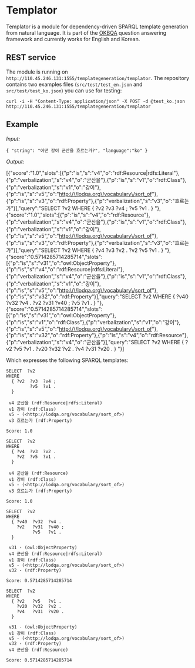 # Templator

Templator is a module for dependency-driven SPARQL template generation from natural language.
It is part of the [OKBQA](http://www.okbqa.org) question answering framework and currently works for English and Korean. 

## REST service

The module is running on `http://110.45.246.131:1555/templategeneration/templator`. The repository contains two examples files (`src/test/test_en.json` and `src/test/test_ko.json`) you can use for testing:

    curl -i -H "Content-Type: application/json" -X POST -d @test_ko.json http://110.45.246.131:1555/templategeneration/templator

## Example 

_Input:_ 

    { "string": "어떤 강이 군산을 흐르는가?", "language":"ko" }

_Output:_ 

[{"score":"1.0","slots":[{"p":"is","s":"v4","o":"rdf:Resource|rdfs:Literal"},{"p":"verbalization","s":"v4","o":"군산을"},{"p":"is","s":"v1","o":"rdf:Class"},{"p":"verbalization","s":"v1","o":"강이"},{"p":"is","s":"v5","o":"<http:\/\/lodqa.org\/vocabulary\/sort_of>"},{"p":"is","s":"v3","o":"rdf:Property"},{"p":"verbalization","s":"v3","o":"흐르는가"}],"query":"SELECT ?v2 WHERE { ?v2 ?v3 ?v4 ; ?v5 ?v1 . } "},{"score":"1.0","slots":[{"p":"is","s":"v4","o":"rdf:Resource"},{"p":"verbalization","s":"v4","o":"군산을"},{"p":"is","s":"v1","o":"rdf:Class"},{"p":"verbalization","s":"v1","o":"강이"},{"p":"is","s":"v5","o":"<http:\/\/lodqa.org\/vocabulary\/sort_of>"},{"p":"is","s":"v3","o":"rdf:Property"},{"p":"verbalization","s":"v3","o":"흐르는가"}],"query":"SELECT ?v2 WHERE { ?v4 ?v3 ?v2 . ?v2 ?v5 ?v1 . } "},{"score":"0.5714285714285714","slots":[{"p":"is","s":"v31","o":"owl:ObjectProperty"},{"p":"is","s":"v4","o":"rdf:Resource|rdfs:Literal"},{"p":"verbalization","s":"v4","o":"군산을"},{"p":"is","s":"v1","o":"rdf:Class"},{"p":"verbalization","s":"v1","o":"강이"},{"p":"is","s":"v5","o":"<http:\/\/lodqa.org\/vocabulary\/sort_of>"},{"p":"is","s":"v32","o":"rdf:Property"}],"query":"SELECT ?v2 WHERE { ?v40 ?v32 ?v4 . ?v2 ?v31 ?v40 ; ?v5 ?v1 . } "},{"score":"0.5714285714285714","slots":[{"p":"is","s":"v31","o":"owl:ObjectProperty"},{"p":"is","s":"v1","o":"rdf:Class"},{"p":"verbalization","s":"v1","o":"강이"},{"p":"is","s":"v5","o":"<http:\/\/lodqa.org\/vocabulary\/sort_of>"},{"p":"is","s":"v32","o":"rdf:Property"},{"p":"is","s":"v4","o":"rdf:Resource"},{"p":"verbalization","s":"v4","o":"군산을"}],"query":"SELECT ?v2 WHERE { ?v2 ?v5 ?v1 . ?v20 ?v32 ?v2 . ?v4 ?v31 ?v20 . } "}]

Which expresses the following SPARQL templates:

```
SELECT  ?v2
WHERE
  { ?v2  ?v3  ?v4 ;
         ?v5  ?v1 .
  }

 v4 군산을 (rdf:Resource|rdfs:Literal)
 v1 강이 (rdf:Class)
 v5 - (<http://lodqa.org/vocabulary/sort_of>)
 v3 흐르는가 (rdf:Property)

Score: 1.0

SELECT  ?v2
WHERE
  { ?v4  ?v3  ?v2 .
    ?v2  ?v5  ?v1 .
  }

 v4 군산을 (rdf:Resource)
 v1 강이 (rdf:Class)
 v5 - (<http://lodqa.org/vocabulary/sort_of>)
 v3 흐르는가 (rdf:Property)

Score: 1.0

SELECT  ?v2
WHERE
  { ?v40  ?v32  ?v4 .
    ?v2   ?v31  ?v40 ;
          ?v5   ?v1 .
  }

 v31 - (owl:ObjectProperty)
 v4 군산을 (rdf:Resource|rdfs:Literal)
 v1 강이 (rdf:Class)
 v5 - (<http://lodqa.org/vocabulary/sort_of>)
 v32 - (rdf:Property)

Score: 0.5714285714285714

SELECT  ?v2
WHERE
  { ?v2   ?v5   ?v1 .
    ?v20  ?v32  ?v2 .
    ?v4   ?v31  ?v20 .
  }

 v31 - (owl:ObjectProperty)
 v1 강이 (rdf:Class)
 v5 - (<http://lodqa.org/vocabulary/sort_of>)
 v32 - (rdf:Property)
 v4 군산을 (rdf:Resource)

Score: 0.5714285714285714
```
